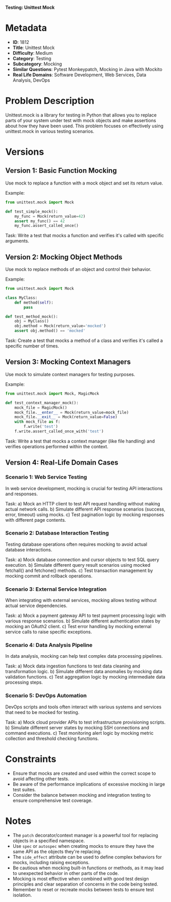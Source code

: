 **Testing: Unittest Mock**

# Metadata

- **ID**: 1812
- **Title**: Unittest Mock
- **Difficulty**: Medium
- **Category**: Testing
- **Subcategory**: Mocking
- **Similar Questions**: Pytest Monkeypatch, Mocking in Java with Mockito
- **Real Life Domains**: Software Development, Web Services, Data Analysis, DevOps

# Problem Description

Unittest.mock is a library for testing in Python that allows you to replace parts of your system under test with mock objects and make assertions about how they have been used. This problem focuses on effectively using unittest.mock in various testing scenarios.

# Versions

## Version 1: Basic Function Mocking

Use mock to replace a function with a mock object and set its return value.

Example:

```python
from unittest.mock import Mock

def test_simple_mock():
    my_func = Mock(return_value=42)
    assert my_func() == 42
    my_func.assert_called_once()
```

Task: Write a test that mocks a function and verifies it's called with specific arguments.

## Version 2: Mocking Object Methods

Use mock to replace methods of an object and control their behavior.

Example:

```python
from unittest.mock import Mock

class MyClass:
    def method(self):
        pass

def test_method_mock():
    obj = MyClass()
    obj.method = Mock(return_value='mocked')
    assert obj.method() == 'mocked'
```

Task: Create a test that mocks a method of a class and verifies it's called a specific number of times.

## Version 3: Mocking Context Managers

Use mock to simulate context managers for testing purposes.

Example:

```python
from unittest.mock import Mock, MagicMock

def test_context_manager_mock():
    mock_file = MagicMock()
    mock_file.__enter__ = Mock(return_value=mock_file)
    mock_file.__exit__ = Mock(return_value=False)
    with mock_file as f:
        f.write('test')
    f.write.assert_called_once_with('test')
```

Task: Write a test that mocks a context manager (like file handling) and verifies operations performed within the context.

## Version 4: Real-Life Domain Cases

### Scenario 1: Web Service Testing

In web service development, mocking is crucial for testing API interactions and responses.

Task:
a) Mock an HTTP client to test API request handling without making actual network calls.
b) Simulate different API response scenarios (success, error, timeout) using mocks.
c) Test pagination logic by mocking responses with different page contents.

### Scenario 2: Database Interaction Testing

Testing database operations often requires mocking to avoid actual database interactions.

Task:
a) Mock database connection and cursor objects to test SQL query execution.
b) Simulate different query result scenarios using mocked fetchall() and fetchone() methods.
c) Test transaction management by mocking commit and rollback operations.

### Scenario 3: External Service Integration

When integrating with external services, mocking allows testing without actual service dependencies.

Task:
a) Mock a payment gateway API to test payment processing logic with various response scenarios.
b) Simulate different authentication states by mocking an OAuth2 client.
c) Test error handling by mocking external service calls to raise specific exceptions.

### Scenario 4: Data Analysis Pipeline

In data analysis, mocking can help test complex data processing pipelines.

Task:
a) Mock data ingestion functions to test data cleaning and transformation logic.
b) Simulate different data anomalies by mocking data validation functions.
c) Test aggregation logic by mocking intermediate data processing steps.

### Scenario 5: DevOps Automation

DevOps scripts and tools often interact with various systems and services that need to be mocked for testing.

Task:
a) Mock cloud provider APIs to test infrastructure provisioning scripts.
b) Simulate different server states by mocking SSH connections and command executions.
c) Test monitoring alert logic by mocking metric collection and threshold checking functions.

# Constraints

- Ensure that mocks are created and used within the correct scope to avoid affecting other tests.
- Be aware of the performance implications of excessive mocking in large test suites.
- Consider the balance between mocking and integration testing to ensure comprehensive test coverage.

# Notes

- The `patch` decorator/context manager is a powerful tool for replacing objects in a specified namespace.
- Use `spec` or `autospec` when creating mocks to ensure they have the same API as the objects they're replacing.
- The `side_effect` attribute can be used to define complex behaviors for mocks, including raising exceptions.
- Be cautious when mocking built-in functions or methods, as it may lead to unexpected behavior in other parts of the code.
- Mocking is most effective when combined with good test design principles and clear separation of concerns in the code being tested.
- Remember to reset or recreate mocks between tests to ensure test isolation.
